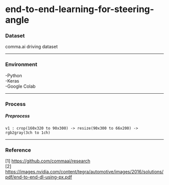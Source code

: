 # end-to-end-learning-for-steering-angle

### Dataset  

comma.ai driving dataset  

<hr>

### Environment

-Python  
-Keras  
-Google Colab

<hr>

### Process
##### Preprocess

    v1 : crop(160x320 to 90x300) -> resize(90x300 to 66x200) -> rgb2gray(3ch to 1ch)

<hr>

### Reference

[1] https://github.com/commaai/research  
[2] https://images.nvidia.com/content/tegra/automotive/images/2016/solutions/pdf/end-to-end-dl-using-px.pdf
